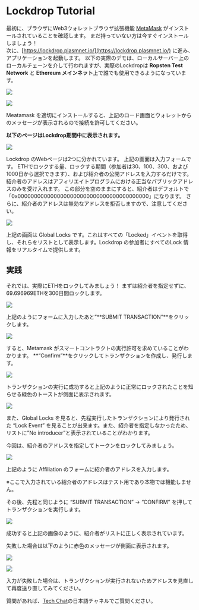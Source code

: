 # Lockdrop Tutorial

最初に、ブラウザにWeb3ウォレットブラウザ拡張機能 [MetaMask](https://metamask.io/) がインストールされていることを確認します。 まだ持っていない方は今すぐインストールしましょう！  
次に、[https://lockdrop.plasmnet.io/](https://lockdrop.plasmnet.io/) に進み、アプリケーションを起動します。 以下の実際のデモは、ローカルサーバー上のローカルチェーンを介して行われますが、実際のLockdropは **Ropsten Test Network** と **Ethereum メインネット**上で誰でも使用できるようになっています。

![](../.gitbook/assets/sukurnshotto-2020-05-30-172749png.png)

![](../.gitbook/assets/sukurnshotto-2020-05-30-172755png.png)

Meatamask を適切にインストールすると、上記のロード画面とウォレットからのメッセージが表示されるので接続を許可してください。

**以下のページはLockdrop期間中に表示されます。**

![](../.gitbook/assets/sukurnshotto-2020-05-30-173220png.png)

Lockdrop のWebページは2つに分かれています。 上記の画面は入力フォームです。 ETHでロックする量、ロックする期間（参加者は30、100、300、および1000日から選択できます）、および紹介者の公開アドレスを入力するだけです。 紹介者のアドレスはアフィリエイトプログラムにおける正当なパブリックアドレスのみを受け入れます。 この部分を空のままにすると、紹介者はデフォルトで「0x0000000000000000000000000000000000000000」になります。 さらに、紹介者のアドレスは無効なアドレスを拒否しますので、注意してください。

![](../.gitbook/assets/sukurnshotto-2020-05-30-173442png.png)

上記の画面は Global Locks です。これはすべての「Locked」イベントを取得し、それらをリストとして表示します。Lockdrop の参加者にすべてのLock 情報をリアルタイムで提供します。

## 実践

それでは、実際にETHをロックしてみましょう！ まずは紹介者を指定せずに、69.696969ETHを300日間ロックします。

![](../.gitbook/assets/sukurnshotto-2020-05-30-173728png.png)

上記のようにフォームに入力したあと”**SUBMIT TRANSACTION”**をクリックします。

![](../.gitbook/assets/sukurnshotto-2020-05-30-173735png.png)

すると、Metamask がスマートコントラクトの実行許可を求めていることがわかります。 **“Confirm”**をクリックしてトランザクションを作成し、発行します。

![](../.gitbook/assets/sukurnshotto-2020-05-30-173850png.png)

トランザクションの実行に成功すると上記のように正常にロックされたことを知らせる緑色のトーストが側面に表示されます。

![](../.gitbook/assets/sukurnshotto-2020-05-30-173921png.png)

また、Global Locks を見ると、先程実行したトランザクションにより発行された “Lock Event” を見ることが出来ます。また、紹介者を指定しなかったため、リストに”No introducer”と表示されていることがわかります。

今回は、紹介者のアドレスを指定してトークンをロックしてみましょう。

![](../.gitbook/assets/sukurnshotto-2020-05-30-174354png.png)

上記のように Affiliation のフォームに紹介者のアドレスを入力します。

※ここで入力されている紹介者のアドレスはテスト用であり本物では機能しません。

その後、先程と同じように “SUBMIT TRANSACTION” -&gt; “CONFIRM” を押してトランザクションを実行します。

![](../.gitbook/assets/sukurnshotto-2020-05-30-174433png.png)

成功すると上記の画像のように、紹介者がリストに正しく表示されています。

失敗した場合は以下のように赤色のメッセージが側面に表示されます。

![](../.gitbook/assets/sukurnshotto-2020-05-30-174525png.png)

![](../.gitbook/assets/sukurnshotto-2020-05-30-174552png.png)

入力が失敗した場合は、トランザクションが実行されないためアドレスを見直して再度送り直してみてください。

質問があれば、[Tech Chat](https://discord.gg/Cyjnrxv)の日本語チャネルでご質問ください。

